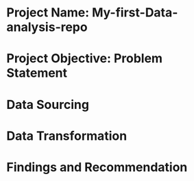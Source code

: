 # Project Name: My-first-Data-analysis-repo 



# Project Objective: Problem Statement 




# Data Sourcing 




# Data Transformation 




# Findings and Recommendation
